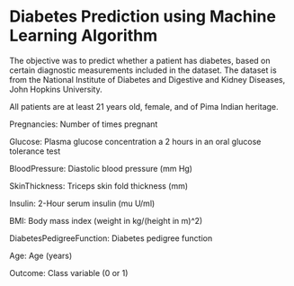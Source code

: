 # Diabetes Prediction using Machine Learning Algorithm
The objective was to predict whether a patient has diabetes, based on certain diagnostic
measurements included in the dataset. 
The dataset is from the National Institute of Diabetes and Digestive and Kidney Diseases, John Hopkins University.   

All patients are at least 21 years old, female, and of Pima Indian heritage.        




Pregnancies: Number of times pregnant   

Glucose: Plasma glucose concentration a 2 hours in an oral glucose tolerance test    

BloodPressure: Diastolic blood pressure (mm Hg)    

SkinThickness: Triceps skin fold thickness (mm)    

Insulin: 2-Hour serum insulin (mu U/ml)    

BMI: Body mass index (weight in kg/(height in m)^2)    

DiabetesPedigreeFunction: Diabetes pedigree function    

Age: Age (years)     

Outcome: Class variable (0 or 1)     

